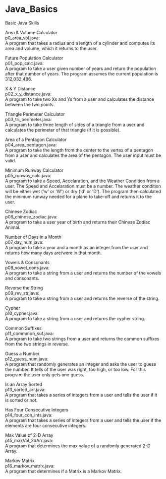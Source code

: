 # Java_Basics
Basic Java Skills

Area & Volume Calculator<br>
p0_area_vol.java:<br>
A program that takes a radius and a length of a cylinder and computes its area and volume, which
it returns to the user.

Future Population Calculator<br>
p01_pop_calc.java:<br>
A program to take a user given number of years and return the population after that number of years.
The program assumes the current population is 312,032,486.

X & Y Distance<br>
p02_x_y_distance.java:<br>
A program to take two Xs and Ys from a user and calculates the distance between the two points.

Triangle Perimeter Calculator<br>
p03_tri_perimeter.java:<br>
A program to take three length of sides of a triangle from a user and calculates the perimeter of that
triangle (if it is possible).

Area of a Pentagon Calculator<br>
p04_area_pentagon.java:<br>
A program to take the length from the center to the vertex of a pentagon from a user and calculates the area
of the pentagon.  The user input must be valid.

Minimum Runway Calculator<br>
p05_runway_calc.java:<br>
A program to take a Speed, Accelaration, and the Weather Condition from a user. The Speed and Accelaration
must be a number.  The weather condition will be either wet ('w' or 'W') or dry ('d' or 'D').  The program
then calculated the minimum runway needed for a plane to take-off and returns it to the user.

Chinese Zodiac<br>
p06_chinese_zodiac.java:<br>
A program to take a user year of birth and returns their Chinese Zodiac Animal.

Number of Days in a Month<br>
p07_day_num.java:<br>
A program to take a year and a month as an integer from the user and returns how many days are/were in that month.

Vowels & Consonants<br>
p08_vowel_cons.java:<br>
A program to take a string from a user and returns the number of the vowels and consonants.

Reverse the String<br>
p09_rev_str.java:<br>
A program to take a string from a user and returns the reverse of the string.

Cypher<br>
p10_cypher.java:<br>
A program to take a string from a user and returns the cypher string.

Common Suffixes<br>
p11_commmon_suf.java:<br>
A program to take two strings from a user and returns the common suffixes from the two strings in reverse.

Guess a Number<br>
p12_guess_num.java:<br>
A program that randomly generates an integer and asks the user to guess the number.  It tells of the user was
right, too high, or too low.  For this program the user only gets one guess.

Is an Array Sorted<br>
p13_sorted_arr.java:<br>
A program that takes a series of integers from a user and tells the user if it is sorted or not.

Has Four Consecutive Integers<br>
p14_four_con_ints.java:<br>
A program that takes a series of integers from a user and tells the user if the elements are four consecutive integers.

Max Value of 2-D Array<br>
p15_maxVal_2dArr.java:<br>
A program that determines the max value of a randomly generated 2-D Array.

Markov Matrix<br>
p16_markov_matrix.java:<br>
A program that determines if a Matrix is a Markov Matrix.